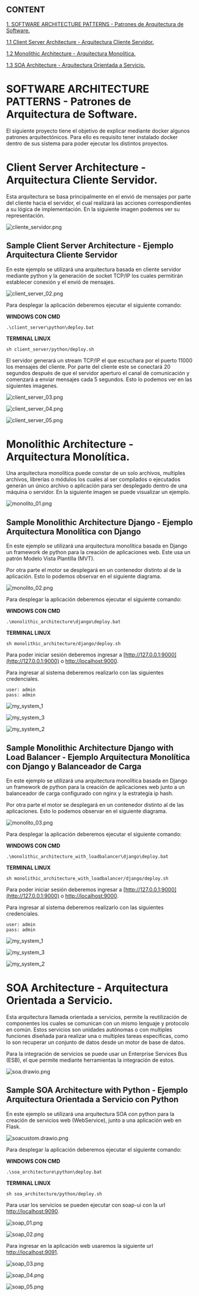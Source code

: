 ## CONTENT

[1. SOFTWARE ARCHITECTURE PATTERNS - Patrones de Arquitectura de Software.](#software-architecture-patterns)

[1.1 Client Server Architecture - Arquitectura Cliente Servidor.](#client-server-architecture)

[1.2 Monolithic Architecture - Arquitectura Monolítica.](#monolithic-architecture)

[1.3 SOA Architecture - Arquitectura Orientada a Servicio.](#soa-architecture)


<a name="software-architecture-patterns"></a>
# SOFTWARE ARCHITECTURE PATTERNS - Patrones de Arquitectura de Software.

El siguiente proyecto tiene el objetivo de explicar mediante docker algunos patrones arquitectónicos. Para ello es requisito tener instalado docker dentro de sus sistema para poder ejecutar los distintos proyectos.

<a name="client-server-architecture"></a>
#  Client Server Architecture - Arquitectura Cliente Servidor.

Esta arquitectura se basa principalmente en el envió de mensajes por parte del cliente hacia el servidor, el cual realizará las acciones correspondientes a su lógica de implementación. En la siguiente imagen podemos ver su representación.

![cliente_servidor.png](./docs/cliente_servidor.png)


## Sample Client Server Architecture - Ejemplo Arquitectura Cliente Servidor

En este ejemplo se utilizará una arquitectura basada en cliente servidor mediante python y la generación de socket TCP/IP los cuales permitirán establecer conexión y el envió de mensajes.


![client_server_02.png](./docs/client_server_02.png)


Para desplegar la aplicación deberemos ejecutar el siguiente comando:

**WINDOWS CON CMD**

```shell
.\client_server\python\deploy.bat
```

**TERMINAL LINUX**

```shell
sh client_server/python/deploy.sh
```

El servidor generará un stream TCP/IP el que escuchara por el puerto 11000 los mensajes del cliente. Por parte del cliente este se conectará 20 segundos después de que el servidor aperturo el canal de comunicación y comenzará a enviar mensajes cada 5 segundos. Esto lo podemos ver en las siguientes imagenes.


![client_server_03.png](./docs/client_server_03.png)

![client_server_04.png](./docs/client_server_04.png)

![client_server_05.png](./docs/client_server_05.png)

<a name="monolithic-architecture"></a>
# Monolithic Architecture - Arquitectura Monolítica.

Una arquitectura monolítica puede constar de un solo archivos, multiples archivos, librerías o módulos los cuales al ser compilados o ejecutados generán un único archivo o aplicación para ser desplegado dentro de una máquina o servidor. En la siguiente imagen se puede visualizar un ejemplo.

![monolito_01.png](./docs/monolito_01.png)

## Sample Monolithic Architecture Django - Ejemplo Arquitectura Monolítica con Django 

En este ejemplo se utilizará una arquitectura monolítica basada en Django un framework de python para la creación de aplicaciones web. Este usa un patrón Modelo Vista Plantilla (MVT).

Por otra parte el motor se desplegará en un contenedor distinto al de la aplicación. Esto lo podemos observar en el siguiente diagrama.

![monolito_02.png](./docs/monolito_02.png)

Para desplegar la aplicación deberemos ejecutar el siguiente comando:

**WINDOWS CON CMD**

```shell
.\monolithic_architecture\django\deploy.bat
```

**TERMINAL LINUX**

```shell
sh monolithic_architecture/django/deploy.sh
```


Para poder iniciar sesión deberemos ingresar a [http://127.0.0.1:9000](http://127.0.0.1:9000) o [http://localhost:9000](http://localhost:9000).

Para ingresar al sistema deberemos realizarlo con las siguientes credenciales.

```
user: admin
pass: admin
```

![my_system_1](./docs/my_system_1.png)

![my_system_3](./docs/my_system_3.png)

![my_system_2](./docs/my_system_2.png)


## Sample Monolithic Architecture Django with Load Balancer - Ejemplo Arquitectura Monolítica con Django y Balanceador de Carga

En este ejemplo se utilizará una arquitectura monolítica basada en Django un framework de python para la creación de aplicaciones web junto a un balanceador de carga configurado con nginx y la estrategía ip hash.

Por otra parte el motor se desplegará en un contenedor distinto al de las aplicaciones. Esto lo podemos observar en el siguiente diagrama.

![monolito_03.png](./docs/monolito_03.png)

Para desplegar la aplicación deberemos ejecutar el siguiente comando:

**WINDOWS CON CMD**

```shell
.\monolithic_architecture_with_loadbalancer\django\deploy.bat
```

**TERMINAL LINUX**

```shell
sh monolithic_architecture_with_loadbalancer/django/deploy.sh
```

Para poder iniciar sesión deberemos ingresar a [http://127.0.0.1:9000](http://127.0.0.1:9000) o [http://localhost:9000](http://localhost:9000).

Para ingresar al sistema deberemos realizarlo con las siguientes credenciales.

```
user: admin
pass: admin
```

![my_system_1](./docs/my_system_1.png)

![my_system_3](./docs/my_system_3.png)

![my_system_2](./docs/my_system_2.png)


<a name="soa-architecture"></a>
#  SOA Architecture - Arquitectura Orientada a Servicio.

Esta arquitectura llamada orientada a servicios, permite la reutilización de componentes los cuales se comunican con un mismo lenguaje y protocolo en común. Estos servicios son unidades autónomas o con multiples funciones diseñada para realizar una o multiples tareas específicas, como lo son recuperar un conjunto de datos desde un motor de base de datos.

Para la integración de servicios se puede usar un Enterprise Services Bus (ESB), el que permite mediante herramientas la integración de estos.

![soa.drawio.png](./docs/soa.drawio.png)


## Sample SOA Architecture with Python - Ejemplo Arquitectura Orientada a Servicio con Python 

En este ejemplo se utilizará una arquitectura SOA con python para la creación de servicios web (WebService), junto a una aplicación web en Flask.

![soacustom.drawio.png](./docs/soacustom.drawio.png)

Para desplegar la aplicación deberemos ejecutar el siguiente comando:

**WINDOWS CON CMD**

```shell
.\soa_architecture\python\deploy.bat
```

**TERMINAL LINUX**

```shell
sh soa_architecture/python/deploy.sh
```

Para usar los servicios se pueden ejecutar con soap-ui con la url [http://localhost:9090](http://localhost:9090).

![soap_01.png](./docs/soap_01.png)

![soap_02.png](./docs/soap_02.png)

Para ingresar en la aplicación web usaremos la siguiente url [http://localhost:9091](http://localhost:9091).

![soap_03.png](./docs/soap_03.png)

![soap_04.png](./docs/soap_04.png)

![soap_05.png](./docs/soap_05.png)
